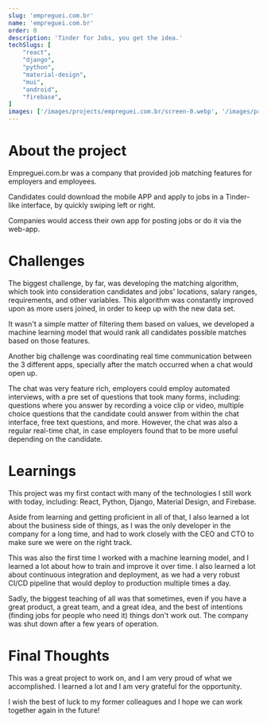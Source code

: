 ```yaml
---
slug: 'empreguei.com.br'
name: 'empreguei.com.br'
order: 0
description: 'Tinder for Jobs, you get the idea.'
techSlugs: [
    "react",
    "django",
    "python",
    "material-design",
    "mui",
    "android",
    "firebase",
]
images: ['/images/projects/empreguei.com.br/screen-0.webp', '/images/projects/empreguei.com.br/screen-1.webp']
---
```


# About the project

Empreguei.com.br was a company that provided job matching features for employers and employees.

Candidates could download the mobile APP and apply to jobs in a Tinder-like interface, by quickly swiping left or right.

Companies would access their own app for posting jobs or do it via the web-app.

# Challenges

The biggest challenge, by far, was developing the matching algorithm, which took into consideration candidates and jobs' locations, salary ranges, requirements, and other variables. This algorithm was constantly improved upon as more users joined, in order to keep up with the new data set.

It wasn't a simple matter of filtering them based on values, we developed a machine learning model that would rank all candidates possible matches based on those features.

Another big challenge was coordinating real time communication between the 3 different apps, specially after the match occurred when a chat would open up.

The chat was very feature rich, employers could employ automated interviews, with a pre set of questions that took many forms, including: questions where you answer by recording a voice clip or video, multiple choice questions that the candidate could answer from within the chat interface, free text questions, and more. However, the chat was also a regular real-time chat, in case employers found that to be more useful depending on the candidate.

# Learnings

This project was my first contact with many of the technologies I still work with today, including: React, Python, Django, Material Design, and Firebase.

Aside from learning and getting proficient in all of that, I also learned a lot about the business side of things, as I was the only developer in the company for a long time, and had to work closely with the CEO and CTO to make sure we were on the right track.

This was also the first time I worked with a machine learning model, and I learned a lot about how to train and improve it over time. I also learned a lot about continuous integration and deployment, as we had a very robust CI/CD pipeline that would deploy to production multiple times a day.

Sadly, the biggest teaching of all was that sometimes, even if you have a great product, a great team, and a great idea, and the best of intentions (finding jobs for people who need it) things don't work out. The company was shut down after a few years of operation.

# Final Thoughts

This was a great project to work on, and I am very proud of what we accomplished. I learned a lot and I am very grateful for the opportunity.

I wish the best of luck to my former colleagues and I hope we can work together again in the future!